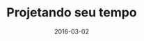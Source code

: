 ---
title:  "Projetando seu tempo"
date:   2016-03-02
categories: [Palestra]
where: "COIMID"
when: "2016"
---